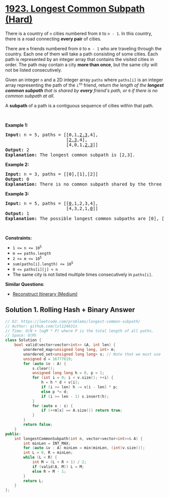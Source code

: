 # [1923. Longest Common Subpath (Hard)](https://leetcode.com/problems/longest-common-subpath/)

<p>There is a country of <code>n</code> cities numbered from <code>0</code> to <code>n - 1</code>. In this country, there is a road connecting <b>every pair</b> of cities.</p>

<p>There are <code>m</code> friends numbered from <code>0</code> to <code>m - 1</code> who are traveling through the country. Each one of them will take a path consisting of some cities. Each path is represented by an integer array that contains the visited cities in order. The path may contain a city <strong>more than once</strong>, but the same city will not be listed consecutively.</p>

<p>Given an integer <code>n</code> and a 2D integer array <code>paths</code> where <code>paths[i]</code> is an integer array representing the path of the <code>i<sup>th</sup></code> friend, return <em>the length of the <strong>longest common subpath</strong> that is shared by <strong>every</strong> friend's path, or </em><code>0</code><em> if there is no common subpath at all</em>.</p>

<p>A <strong>subpath</strong> of a path is a contiguous sequence of cities within that path.</p>

<p>&nbsp;</p>
<p><strong>Example 1:</strong></p>

<pre><strong>Input:</strong> n = 5, paths = [[0,1,<u>2,3</u>,4],
                       [<u>2,3</u>,4],
                       [4,0,1,<u>2,3</u>]]
<strong>Output:</strong> 2
<strong>Explanation:</strong> The longest common subpath is [2,3].
</pre>

<p><strong>Example 2:</strong></p>

<pre><strong>Input:</strong> n = 3, paths = [[0],[1],[2]]
<strong>Output:</strong> 0
<strong>Explanation:</strong> There is no common subpath shared by the three paths.
</pre>

<p><strong>Example 3:</strong></p>

<pre><strong>Input:</strong> n = 5, paths = [[<u>0</u>,1,2,3,4],
                       [4,3,2,1,<u>0</u>]]
<strong>Output:</strong> 1
<strong>Explanation:</strong> The possible longest common subpaths are [0], [1], [2], [3], and [4]. All have a length of 1.</pre>

<p>&nbsp;</p>
<p><strong>Constraints:</strong></p>

<ul>
	<li><code>1 &lt;= n &lt;= 10<sup>5</sup></code></li>
	<li><code>m == paths.length</code></li>
	<li><code>2 &lt;= m &lt;= 10<sup>5</sup></code></li>
	<li><code>sum(paths[i].length) &lt;= 10<sup>5</sup></code></li>
	<li><code>0 &lt;= paths[i][j] &lt; n</code></li>
	<li>The same city is not listed multiple times consecutively in <code>paths[i]</code>.</li>
</ul>


**Similar Questions**:
* [Reconstruct Itinerary (Medium)](https://leetcode.com/problems/reconstruct-itinerary/)

## Solution 1. Rolling Hash + Binary Answer

```cpp
// OJ: https://leetcode.com/problems/longest-common-subpath/
// Author: github.com/lzl124631x
// Time: O(N + logM * P) where P is the total length of all paths.
// Space: O(M)
class Solution {
    bool valid(vector<vector<int>> &A, int len) {
        unordered_map<unsigned long long, int> m;
        unordered_set<unsigned long long> s; // Note that we must use `unsigned long long` to reduce the chance of hash conflict
        unsigned d = 16777619;
        for (auto &v : A) {
            s.clear();
            unsigned long long h = 0, p = 1;
            for (int i = 0; i < v.size(); ++i) {
                h = h * d + v[i];
                if (i >= len) h -= v[i - len] * p;
                else p *= d;
                if (i >= len - 1) s.insert(h);
            }
            for (auto x : s) {
                if (++m[x] == A.size()) return true;
            }
        }
        return false;
    }
public:
    int longestCommonSubpath(int n, vector<vector<int>>& A) {
        int minLen = INT_MAX;
        for (auto &v : A) minLen = min(minLen, (int)v.size());
        int L = 0, R = minLen;
        while (L < R) {
            int M = (L + R + 1) / 2;
            if (valid(A, M)) L = M;
            else R = M - 1;
        }
        return L;
    }
};
```